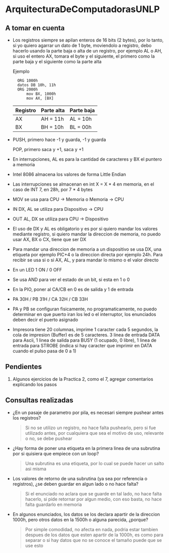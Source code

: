 # ArquitecturaDeComputadorasUNLP

## A tomar en cuenta

* Los registros siempre se apilan enteros de 16 bits (2 bytes), por lo tanto, si yo quiero agarrar un dato de 1 byte, moviendolo a registro, debo hacerlo usando la parte baja o alta de un registro, por ejemplo AL o AH, si uso el entero AX, tomara el byte y el siguiente, el primero como la parte baja y el siguiente como la parte alta

    Ejemplo
  
        ORG 1000h
        datos DB 10h, 11h
        ORG 2000h
        	mov BX, 1000h
        	mov AX, [BX]

    | Registro | Parte alta | Parte baja |
    |----------|----------|----------|
    | AX | AH = 11h | AL = 10h |
    | BX | BH = 10h | BL = 00h |


* PUSH, primero hace -1 y guarda, -1 y guarda
    
  POP, primero saca y +1, saca y +1

* En interrupciones, AL es para la cantidad de caracteres y BX el puntero a memoria

* Intel 8086 almacena los valores de forma Little Endian

* Las interrupciones se almacenan en int X = X * 4 en memoria, en el caso de INT 7, en 28h, por 7 * 4 bytes

* MOV se usa para CPU -> Memoria o Memoria -> CPU

* IN DX, AL se utiliza para Dispositivo -> CPU

* OUT AL, DX se utiliza para CPU -> Dispositivo

* El uso de DX y AL es obligatorio y es por si quiero mandar los valores mediante registro, si quiero mandar la direccion de memoria, no puedo usar AX, BX o CX, tiene que ser DX

* Para mandar una direccion de memoria a un dispositivo se usa DX, una etiqueta por ejemplo PIC+4 o la direccion directa por ejemplo 24h. Para recibir se usa si o si AX, AL, y para mandar lo mismo o el valor directo

* En un LED 1 ON / 0 OFF

* Se usa AND para ver el estado de un bit, si esta en 1 o 0

* En la PIO, poner al CA/CB en 0 es de salida y 1 de entrada

* PA 30H / PB 31H / CA 32H / CB 33H

* PA y PB se configuran fisicamente, no programaticamente, no puedo determinar en que puerto iran los led o el interruptor, los enunciados deben decir el puerto asignado

* Impresora tiene 20 columnas, imprime 1 caracter cada 5 segundos, la cola de impresion (Buffer) es de 5 caracteres. 3 linea de entrada DATA para Ascii, 1 linea de salida para BUSY (1 ocupado, 0 libre), 1 linea de entrada para STROBE (indica si hay caracter que imprimir en DATA cuando el pulso pasa de 0 a 1)

## Pendientes

1. Algunos ejercicios de la Practica 2, como el 7, agregar comentarios explicando los pasos

## Consultas realizadas

* ¿En un pasaje de parametro por pila, es necesari siempre pushear antes los registros?
    > Si no se utilizo un registro, no hace falta pushearlo, pero si fue utilizado antes, por cualquiera que sea el motivo de uso, relevante o no, se debe pushear
* ¿Hay forma de poner una etiqueta en la primera linea de una subrutina por si quisiera que empiece con un loop?
    > Una subrutina es una etiqueta, por lo cual se puede hacer un salto asi misma
* Los valores de retorno de una subrutina (ya sea por referencia o registros), ¿se deben guardar en algun lado o no hace falta?
    > Si el enunciado no aclara que se guarde en tal lado, no hace falta hacerlo, si pide retornar por algun medio, con eso basta, no hace falta guardarlo en memoria
* En algunos enunciados, los datos se los declara apartir de la direccion 1000h, pero otros datos en la 1500h o alguna parecida, ¿porque?
    > Por simple comodidad,  no afecta en nada, podria estar tambien despues de los datos que esten apartir de la 1000h, es como para separar o si hay datos que no se conoce el tamaño puede que se use esto
